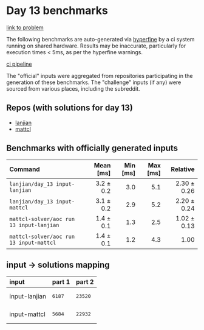 # Day 13 benchmarks

[link to problem](http://adventofcode.com/2022/day/13)

The following benchmarks are auto-generated via [hyperfine](https://github.com/sharkdp/hyperfine) by a ci system running on shared hardware. Results may be inaccurate, particularly for execution times < 5ms, as per the hyperfine warnings.

[ci pipeline](http://ci.papercode.net:8080/teams/aoc2022/pipelines/aoc-compare-2022)

The "official" inputs were aggregated from repositories participating in the generation of these benchmarks. The "challenge" inputs (if any) were sourced from various places, including the subreddit.

## Repos (with solutions for day 13)


- [lanjian](https://github.com/LanJian/aoc-2022)
- [mattcl](https://github.com/mattcl/aoc2022)

## Benchmarks with officially generated inputs
| Command | Mean [ms] | Min [ms] | Max [ms] | Relative |
|:---|---:|---:|---:|---:|
| `lanjian/day_13 input-lanjian` | 3.2 ± 0.2 | 3.0 | 5.1 | 2.30 ± 0.26 |
| `lanjian/day_13 input-mattcl` | 3.1 ± 0.2 | 2.9 | 5.2 | 2.20 ± 0.24 |
| `mattcl-solver/aoc run 13 input-lanjian` | 1.4 ± 0.1 | 1.3 | 2.5 | 1.02 ± 0.13 |
| `mattcl-solver/aoc run 13 input-mattcl` | 1.4 ± 0.1 | 1.2 | 4.3 | 1.00 |

## input -> solutions mapping
|input|part 1|part 2|
|:---|:---|:---|
|input-lanjian|<pre>6187</pre>|<pre>23520</pre>|
|input-mattcl|<pre>5684</pre>|<pre>22932</pre>|
